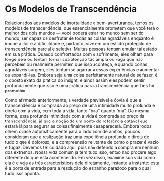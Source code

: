 # Os Modelos de Transcendência

Relacionados aos modelos de imortalidade e bem-aventurança, temos os modelos de transcendência, que essencialmente prometem que você terá o melhor dos dois mundos — você poderá estar no mundo sem ser do mundo, ser capaz de desfrutar de todas as coisas agradáveis ​​enquanto é imune à dor e à dificuldade e, portanto, vive em um estado protegido de transcendência parcial e seletiva. Muitas pessoas tentam emular tal estado em sua prática. Quando confrontados com o sofrimento, eles olham para longe dele ou tentam tornar sua atenção tão ampla ou vaga que não percebem ou realmente permitem que isso aconteça, e quando coisas agradáveis ​​surgem, eles tentam se agarrar a essas experiências e aumentar ou expandí-las. Embora seja uma coisa perfeitamente natural de se fazer, é o oposto exato da prática do insight, e ainda assim eles podem sentir profundamente que isso é uma prática para a transcendência que lhes foi prometida.

Como afirmado anteriormente, a verdade previsível e óbvia é que a transcendência é comprada ao preço de uma intimidade muito profunda e direta com a vida, com toda a vida, tanto “boa” quanto “má”. Da mesma forma, essa profunda intimidade com a vida é comprada ao preço da transcendência, já que a noção de um ponto de referência estável que estará lá para segurar as coisas finalmente desaparecerá. Embora todos olhem quase automaticamente para o lado bom de ambos, poucos consideram que a realização traz uma experiência profunda e direta de tudo o que é doloroso, e a compreensão relutante de como o prazer é vazio e fugaz. Devemos ter cuidado aqui, pois não defendo a compra em nenhum dos extremos. Nossa vida comum já tem tudo isso, então não procure algo diferente do que está acontecendo. Em vez disso, examine sua vida como ela é e veja as três características dela diretamente, instante a instante: esta é a porta de entrada para a resolução do estranho paradoxo para o qual tudo isso aponta.


